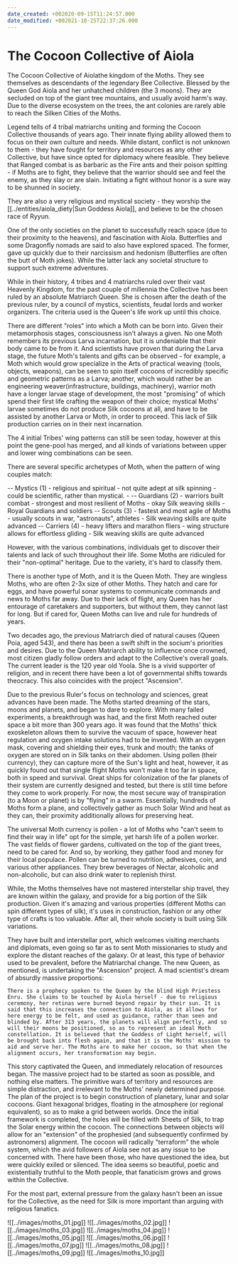 ```yaml
---
date_created: +002020-09-15T11:24:57.000
date_modified: +002021-10-25T22:37:26.000
---
```


# The Cocoon Collective of Aiola

The Cocoon Collective of Aiolathe kingdom of the Moths. They see themselves as descendants of the legendary Bee Collective. Blessed by the Queen God Aiola and her unhatched children (the 3 moons). They are secluded on top of the giant tree mountains, and usually avoid harm's way. Due to the diverse ecosystem on the trees, the ant colonies are rarely able to reach the Silken Cities of the Moths.

Legend tells of 4 tribal matriarchs uniting and forming the Cocoon Collective thousands of years ago. Their innate flying ability allowed them to focus on their own culture and needs. While distant, conflict is not unknown to them - they have fought for territory and resources as any other Collective, but have since opted for diplomacy where feasible. They believe that Ranged combat is as barbaric as the Fire ants and their poison spitting - if Moths are to fight, they believe that the warrior should see and feel the enemy, as they slay or are slain. Initiating a fight without honor is a sure way to be shunned in society.

They are also a very religious and mystical society - they worship the [[../entities/aiola_diety|Sun Goddess Aiola]], and believe to be the chosen race of Ryyun.

One of the only societies on the planet to successfully reach space (due to their proximity to the heavens), and fascination with Aiola. Butterflies and some Dragonfly nomads are said to also have explored spaced. The former, gave up quickly due to their narcissism and hedonism (Butterflies are often the butt of Moth jokes). While the latter lack any societal structure to support such extreme adventures.

While in their history, 4 tribes and 4 matriarchs ruled over their vast Heavenly Kingdom, for the past couple of millennia the Collective has been ruled by an absolute Matriarch Queen. She is chosen after the death of the previous ruler, by a council of mystics, scientists, feudal lords and worker organizers. The criteria used is the Queen's life work up until this choice.

There are different "roles" into which a Moth can be born into. Given their metamorphosis stages, consciousness isn't always a given. No one Moth remembers its previous Larva incarnation, but it is undeniable that their body came to be from it. And scientists have proven that during the Larva stage, the future Moth's talents and gifts can be observed - for example, a Moth which would grow specialize in the Arts of practical weaving (tools, objects, weapons), can be seen to spin itself cocoons of incredibly specific and geometric patterns as a Larva; another, which would rather be an engineering weaver(infrastructure, buildings, machinery), warrior moth have a longer larvae stage of development, the most "promising" of which spend their first life crafting the weapon of their choice; mystical Moths' larvae sometimes do not produce Silk cocoons at all, and have to be assisted by another Larva or Moth, in order to proceed. This lack of Silk production carries on in their next incarnation.

The 4 initial Tribes' wing patterns can still be seen today, however at this point the gene-pool has merged, and all kinds of variations between upper and lower wing combinations can be seen.

There are several specific archetypes of Moth, when the pattern of wing couples match:

-- Mystics (1) - religious and spiritual - not quite adept at silk spinning - could be scientific, rather than mystical. -
-- Guardians (2) - warriors built combat - strongest and most resilient of Moths - okay Silk weaving skills - Royal Guardians and soldiers
-- Scouts (3) - fastest and most agile of Moths - usually scouts in war, "astronauts", athletes - Silk weaving skills are quite advanced
-- Carriers (4) - heavy lifters and marathon fliers - wing structure allows for effortless gliding - Silk weaving skills are quite advanced

However, with the various combinations, individuals get to discover their talents and lack of such throughout their life. Some Moths are ridiculed for their "non-optimal" heritage. Due to the variety, it's hard to classify them.

There is another type of Moth, and it is the Queen Moth. They are wingless Moths, who are often 2-3x size of other Moths. They hatch and care for eggs, and have powerful sonar systems to communicate commands and news to Moths far away. Due to their lack of flight, any Queen has her entourage of caretakers and supporters, but without them, they cannot last for long. But if cared for, Queen Moths can live and rule for hundreds of years.

Two decades ago, the previous Matriarch died of natural causes (Queen Poia, aged 543), and there has been a swift shift in the socium's priorities and desires. Due to the Queen Matriarch ability to influence once crowned, most citizen gladly follow orders and adapt to the Collective's overall goals. The current leader is the 120 year old Yoola. She is a vivid supporter of religion, and in recent there have been a lot of governmental shifts towards theocracy. This also coincides with the project "Ascension".

Due to the previous Ruler's focus on technology and sciences, great advances have been made. The Moths started dreaming of the stars, moons and planets, and began to dare to explore. With many failed experiments, a breakthrough was had, and the first Moth reached outer space a bit more than 300 years ago. It was found that the Moths' thick exoskeleton allows them to survive the vacuum of space, however heat regulation and oxygen intake solutions had to be invented. With an oxygen mask, covering and shielding their eyes, trunk and mouth; the tanks of oxygen are stored on in Silk tanks on their abdomen. Using pollen (their currency), they can capture more of the Sun's light and heat, however, it as quickly found out that single flight Moths won't make it too far in space, both in speed and survival. Great ships for colonization of the far planets of their system are currently designed and tested, but there is still time before they come to work properly. For now, the most secure way of transpiration (to a Moon or planet) is by "flying" in a swarm. Essentially, hundreds of Moths form a plane, and collectively gather as much Solar Wind and heat as they can, their proximity additionally allows for preserving heat.

The universal Moth currency is pollen - a lot of Moths who "can't seem to find their way in life" opt for the simple, yet harsh life of a pollen worker. The vast fields of flower gardens, cultivated on the top of the giant trees, need to be cared for. And so, by working, they gather food and money for their local populace. Pollen can be turned to nutrition, adhesives, coin, and various other appliances. They brew beverages of Nectar, alcoholic and non-alcoholic, but can also drink water to replenish thirst.

While, the Moths themselves have not mastered interstellar ship travel, they are known within the galaxy, and provide for a big portion of the Silk production. Given it's amazing and various properties (different Moths can spin different types of silk), it's uses in construction, fashion or any other type of crafts is too valuable. After all, their whole society is built using Silk variations.

They have built and interstellar port, which welcomes visiting merchants and diplomats, even going so far as to sent Moth missionaries to study and explore the distant reaches of the galaxy. Or at least, this type of behavior used to be prevalent, before the Matriarchal change. The new Queen, as mentioned, is undertaking the "Ascension" project. A mad scientist's dream of absurdly massive proportions:

	There is a prophecy spoken to the Queen by the blind High Priestess Enru. She claims to be touched by Aiola herself - due to religious ceremony, her retinas were burned beyond repair by their sun. It is said that this increases the connection to Aiola, as it allows for here energy to be felt, and used as guidance, rather than seen and blinded by. After 313 years, the planets will align perfectly, and so will their moons be positioned, so as to represent an ideal Moth constellation. It is believed that the Goddess of Light herself, will be brought back into flesh again, and that it is the Moths' mission to aid and serve her. The Moths are to make her cocoon, so that when the alignment occurs, her transformation may begin.

This story captivated the Queen, and immediately relocation of resources began. The massive project had to be started as soon as possible, and nothing else matters. The primitive wars of territory and resources are simple distraction, and irrelevant to the Moths' newly determined purpose. The plan of the project is to begin construction of planetary, lunar and solar cocoons. Giant hexagonal bridges, floating in the atmosphere (or regional equivalent), so as to make a grid between worlds. Once the initial framework is completed, the holes will be filled with Sheets of Silk, to trap the Solar energy within the cocoon. The connections between objects will allow for an "extension" of the prophesied (and subsequently confirmed by astronomers) alignment. The cocoon will radically "terraform" the whole system, which the avid followers of Aiola see not as any issue to be concerned with. There have been those, who have questioned the idea, but were quickly exiled or silenced. The idea seems so beautiful, poetic and existentially truthful to the Moth people, that fanaticism grows and grows within the Collective.

For the most part, external pressure from the galaxy hasn't been an issue for the Collective, as the need for Silk is more important than arguing with religious fanatics.

![[../images/moths_01.jpg]]
![[../images/moths_02.jpg]]
![[../images/moths_03.jpg]]
![[../images/moths_04.jpg]]
![[../images/moths_05.jpg]]
![[../images/moths_06.jpg]]
![[../images/moths_07.jpg]]
![[../images/moths_08.jpg]]
![[../images/moths_09.jpg]]
![[../images/moths_10.jpg]]
